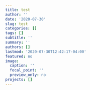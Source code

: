 ```yaml
---
title: test
author: ''
date: '2020-07-30'
slug: test
categories: []
tags: []
subtitle: ''
summary: ''
authors: []
lastmod: '2020-07-30T12:42:17-04:00'
featured: no
image:
  caption: ''
  focal_point: ''
  preview_only: no
projects: []
---
```

